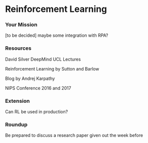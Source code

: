 # Reinforcement Learning

### Your Mission

\[to be decided\] maybe some integration with RPA?

### Resources

David Silver DeepMind UCL Lectures

Reinforcement Learning by Sutton and Barlow

Blog by Andrej Karpathy

NIPS Conference 2016 and 2017

### Extension

Can RL be used in production?

### Roundup 

Be prepared to discuss a research paper given out the week before 

